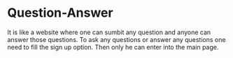 # Question-Answer
It is like a website where one can sumbit any question and anyone can answer those questions.
To ask any questions or answer any questions one need to fill the sign up option. Then only he can enter into the main page.
